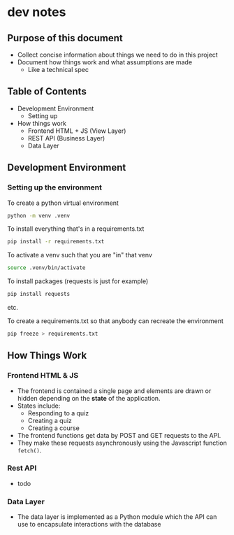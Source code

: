 # dev notes
## Purpose of this document

- Collect concise information about things we need to do in this project
- Document how things work and what assumptions are made
    - Like a technical spec

## Table of Contents

- Development Environment
    - Setting up
- How things work
    - Frontend HTML + JS (View Layer)
    - REST API (Business Layer)
    - Data Layer

## Development Environment
### Setting up the environment

To create a python virtual environment

```bash
python -m venv .venv
```

To install everything that's in a requirements.txt

```bash
pip install -r requirements.txt
```

To activate a venv such that you are "in" that venv

```bash
source .venv/bin/activate
```


To install packages (requests is just for example)

```bash
pip install requests
```

etc.

To create a requirements.txt so that anybody can recreate the environment

```bash
pip freeze > requirements.txt
```
## How Things Work
### Frontend HTML & JS
- The frontend is contained a single page and elements are drawn 
or hidden depending on the **state** of the application.
- States include:
    - Responding to a quiz
    - Creating a quiz
    - Creating a course
- The frontend functions get data by POST and GET requests
to the API.
- They make these requests asynchronously using the Javascript
function `fetch()`.
### Rest API
- todo
### Data Layer
- The data layer is implemented as a Python module which the API can use to encapsulate interactions with the database